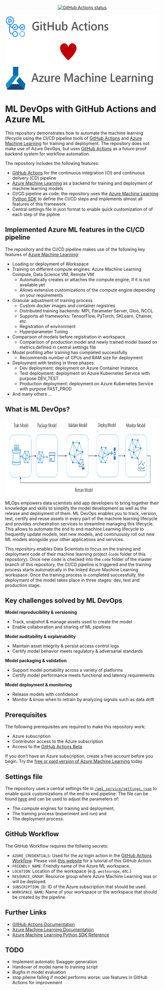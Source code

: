 <p align="center">
  <a href="https://github.com/marvinbuss/MLDevOps">
    <img alt="GitHub Actions status" src="https://github.com/marvinbuss/MLDevOps/workflows/DevOps for ML (CI/CD)/badge.svg">
  </a>
</p>
<p align="center">
  <img src="pictures/github-actions-azure-machine-learning.png" alt="GitHub Actions and Azure Machine Learning" height="250"/>
</p>

# ML DevOps with GitHub Actions and Azure ML

This repository demonstrates how to automate the machine learning lifecycle using the CI/CD pipeline tools of [GitHub Actions](https://github.com/features/actions) and [Azure Machine Learning](https://docs.microsoft.com/en-us/azure/machine-learning/) for training and deployment. The repository does not make use of Azure DevOps, but uses [GitHub Actions](https://github.com/features/actions) as a future proof backend system for workflow automation.

The repository includes the following features:
- [GitHub Actions](https://github.com/features/actions) for the continuous integration (CI) and continuous delivery (CD) pipeline
- [Azure Machine Learning](https://docs.microsoft.com/en-us/azure/machine-learning/) as a backend for training and deployment of machine learning models
- CI/CD pipeline as code: the repository uses the [Azure Machine Learning Python SDK](https://docs.microsoft.com/en-us/python/api/overview/azure/ml/intro?view=azure-ml-py) to define the CI/CD steps and implements almost all features of this framework
- Central settings file in json format to enable quick customization of of each step of the pipline

## Implemented Azure ML features in the CI/CD pipeline

The repository and the CI/CD pipeline makes use of the following key features of [Azure Machine Learning](https://docs.microsoft.com/en-us/azure/machine-learning/):
- Loading or deployment of Workspace
- Training on different compute engines: Azure Machine Learning Compute, Data Science VM, Remote VM
  - Automatically creates or attaches the compute engine, if it is not available yet
  - Allows extensive customizations of the compute engine depending on your requirements
- Granular adjustment of training process
  - Custom docker images and container registries
  - Distributed training backends: MPI, Parameter Server, Gloo, NCCL
  - Supports all frameworks: TensorFlow, PyTorch, SKLearn, Chainer, etc.
  - Registration of environment
  - Hyperparameter Tuning
- Comparison of models before registration in workspace
  - Comparison of production model and newly trained model based on metrics defined in central settings file
- Model profiling after training has completed successfully
  - Recommends number of CPUs and RAM size for deployment
- Deployment with testing in three phases:
  - Dev deployment: deployment on Azure Container Instance
  - Test deployment: deployment on Azure Kubernetes Service with purpose DEV_TEST
  - Production deployment: deployment on Azure Kubernetes Service with purpose FAST_PROD
- And many others ...

## What is ML DevOps?

<p align="center">
  <img src="pictures/ml-lifecycle.png" alt="Azure Machine Learning Lifecycle" height="250"/>
</p>

MLOps empowers data scientists and app developers to bring together their knowledge and skills to simplify the model development as well as the release and deployment of them. ML DevOps enables you to track, version, test, certify and reuse assets in every part of the machine learning lifecycle and provides orchestration services to streamline managing this lifecycle. This allows to automate the end to end machine Learning lifecycle to frequently update models, test new models, and continuously roll out new ML models alongside your other applications and services.

This repository enables Data Scientists to focus on the training and deployment code of their machine learning project (`code` folder of this repository). Once new code is checked into the `code` folder of the master branch of this repository, the CI/CD pipeline is triggered and the training process starts automatically in the linked Azure Machine Learning workspace. Once the training process is completed successfully, the deployment of the model takes place in three stages: dev, test and production stage.

## Key challenges solved by ML DevOps

**Model reproducibility & versioning**
- Track, snapshot & manage assets used to create the model
- Enable collaboration and sharing of ML pipelines

**Model auditability & explainability**
- Maintain asset integrity & persist access control logs
- Certify model behavior meets regulatory & adversarial standards

**Model packaging & validation**
- Support model portability across a variety of platforms
- Certify model performance meets functional and latency requirements

**Model deployment & monitoring**
- Release models with confidence
- Monitor & know when to retrain by analyzing signals such as data drift

## Prerequisites

The following prerequisites are required to make this repository work:
- Azure subscription
- Contributor access to the Azure subscription
- Access to the [GitHub Actions Beta](https://github.com/features/actions)

If you don’t have an Azure subscription, create a free account before you begin. Try the [free or paid version of Azure Machine Learning](https://aka.ms/AMLFree) today.

## Settings file

The repository uses a central settings file in [`/aml_service/settings.json`](/aml_service/settings.json) to enable quick customizations of the end to end pipeline. The file can be found [here](/aml_service/settings.json) and can be used to adjust the parameters of:
- The compute engines for training and deployment,
- The training process (experiment and run) and
- The deployment process.

## GitHub Workflow

The GitHub Workflow requires the follwing secrets:
- `AZURE_CREDENTIALS`: Used for the az login action in the [GitHub Actions Workflow](https://github.com/features/actions). Please visit [this website](https://github.com/Azure/login#github-actions-for-deploying-to-azure) for a tutorial of this GitHub Action.
- `FRIENDLY_NAME`: Friendly name of the Azure ML workspace.
- `LOCATION`: Location of the workspace (e.g. `westeurope`, etc.)
- `RESOURCE_GROUP`: Resource group where Azure Machine Learning was or will be deployed.
- `SUBSCRIPTION_ID`: ID of the Azure subscription that should be used.
- `WORKSPACE_NAME`: Name of your workspace or the workspace that should be created by the pipeline.

## Further Links

- [GitHub Actions Documentation](https://help.github.com/en/github/automating-your-workflow-with-github-actions)
- [Azure Machine Learning Documentation](https://docs.microsoft.com/en-us/azure/machine-learning/)
- [Azure Machine Learning Python SDK Reference](https://docs.microsoft.com/en-us/python/api/overview/azure/ml/intro?view=azure-ml-py)

## TODO

- Implement automatic Swagger generation
- Handover of model name to training script
- Bugfix in model evaluation
- stop pileine failing if model performs worse: use features in GitHub Actions for improvement
